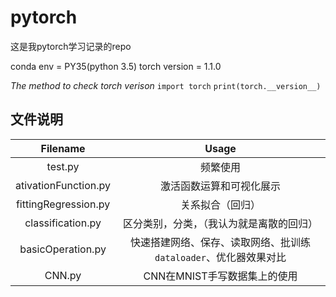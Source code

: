 # pytorch
这是我pytorch学习记录的repo

conda env = PY35(python 3.5)
torch version = 1.1.0

*The method to check torch verison*
`import torch`
`print(torch.__version__)`

## 文件说明
|Filename|Usage|
|:-:|:-:|
|test.py|频繁使用|
|ativationFunction.py|激活函数运算和可视化展示|
|fittingRegression.py|关系拟合（回归）|
|classification.py|区分类别，分类，（我认为就是离散的回归）|
|basicOperation.py|快速搭建网络、保存、读取网络、批训练`dataloader`、优化器效果对比|
|CNN.py|CNN在MNIST手写数据集上的使用|